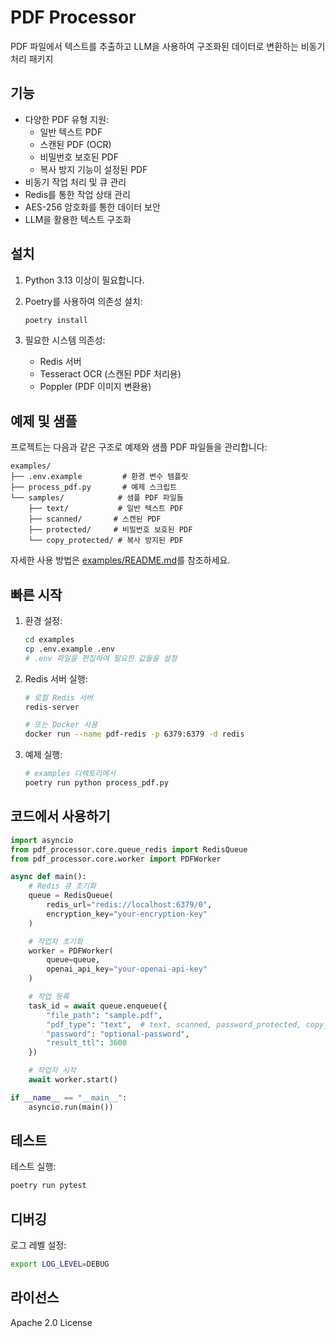 # PDF Processor

PDF 파일에서 텍스트를 추출하고 LLM을 사용하여 구조화된 데이터로 변환하는 비동기 처리 패키지

## 기능

- 다양한 PDF 유형 지원:
  - 일반 텍스트 PDF
  - 스캔된 PDF (OCR)
  - 비밀번호 보호된 PDF
  - 복사 방지 기능이 설정된 PDF
- 비동기 작업 처리 및 큐 관리
- Redis를 통한 작업 상태 관리
- AES-256 암호화를 통한 데이터 보안
- LLM을 활용한 텍스트 구조화

## 설치

1. Python 3.13 이상이 필요합니다.

2. Poetry를 사용하여 의존성 설치:

    ```bash
    poetry install
    ```

3. 필요한 시스템 의존성:

   - Redis 서버
   - Tesseract OCR (스캔된 PDF 처리용)
   - Poppler (PDF 이미지 변환용)

## 예제 및 샘플

프로젝트는 다음과 같은 구조로 예제와 샘플 PDF 파일들을 관리합니다:

```text
examples/
├── .env.example         # 환경 변수 템플릿
├── process_pdf.py       # 예제 스크립트
└── samples/            # 샘플 PDF 파일들
    ├── text/           # 일반 텍스트 PDF
    ├── scanned/       # 스캔된 PDF
    ├── protected/     # 비밀번호 보호된 PDF
    └── copy_protected/ # 복사 방지된 PDF
```

자세한 사용 방법은 [examples/README.md](examples/README.md)를 참조하세요.

## 빠른 시작

1. 환경 설정:

    ```bash
    cd examples
    cp .env.example .env
    # .env 파일을 편집하여 필요한 값들을 설정
    ```

2. Redis 서버 실행:

    ```bash
    # 로컬 Redis 서버
    redis-server

    # 또는 Docker 사용
    docker run --name pdf-redis -p 6379:6379 -d redis
    ```

3. 예제 실행:

    ```bash
    # examples 디렉토리에서
    poetry run python process_pdf.py
    ```

## 코드에서 사용하기

```python
import asyncio
from pdf_processor.core.queue_redis import RedisQueue
from pdf_processor.core.worker import PDFWorker

async def main():
    # Redis 큐 초기화
    queue = RedisQueue(
        redis_url="redis://localhost:6379/0",
        encryption_key="your-encryption-key"
    )

    # 작업자 초기화
    worker = PDFWorker(
        queue=queue,
        openai_api_key="your-openai-api-key"
    )

    # 작업 등록
    task_id = await queue.enqueue({
        "file_path": "sample.pdf",
        "pdf_type": "text",  # text, scanned, password_protected, copy_protected
        "password": "optional-password",
        "result_ttl": 3600
    })

    # 작업자 시작
    await worker.start()

if __name__ == "__main__":
    asyncio.run(main())
```

## 테스트

테스트 실행:

```bash
poetry run pytest
```

## 디버깅

로그 레벨 설정:

```bash
export LOG_LEVEL=DEBUG
```

## 라이선스

Apache 2.0 License
